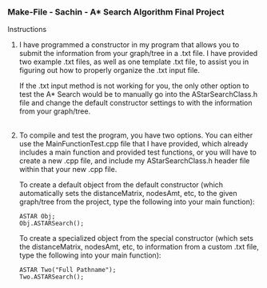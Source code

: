 <h3> Make-File - Sachin - A* Search Algorithm Final Project </h3>

<p> Instructions </p>

<ol>

  <li> I have programmed a constructor in my program that allows you to submit the information from your graph/tree in a .txt file. I have provided two example .txt files, as well as one template .txt file, to assist you in figuring out how to properly organize
the .txt input file.

If the .txt input method is not working for you, the only other option to test the A* Search would be to manually go into the AStarSearchClass.h file and change the default constructor settings to with the information from your graph/tree.

  </li>
  
  <br>
  
  <li> To compile and test the program, you have two options. You can either use the MainFunctionTest.cpp file that I have provided, which already includes a main function and provided test functions, or you will have to create a new .cpp file, and include my AStarSearchClass.h header file within that your new .cpp file.
  
  To create a default object from the default constructor (which automatically sets the distanceMatrix, nodesAmt, etc, to the given graph/tree from the project, type the following into your main function):
  
    ASTAR Obj;
    Obj.ASTARSearch();
    
  To create a specialized object from the special constructor (which sets the distanceMatrix, nodesAmt, etc, to information from a custom .txt file, type the following into your main function):
  
    ASTAR Two("Full Pathname");
    Two.ASTARSearch();
    
  

  
